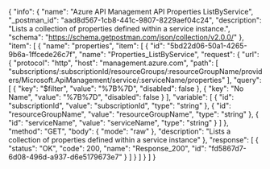 {
  "info": {
    "name": "Azure API Management API Properties ListByService",
    "_postman_id": "aad8d567-1cb8-441c-9807-8229aef04c24",
    "description": "Lists a collection of properties defined within a service instance.",
    "schema": "https://schema.getpostman.com/json/collection/v2.0.0/"
  },
  "item": [
    {
      "name": "properties",
      "item": [
        {
          "id": "5bd22d06-50a1-4265-9b6a-1ffcede26c7f",
          "name": "Properties_ListByService",
          "request": {
            "url": {
              "protocol": "http",
              "host": "management.azure.com",
              "path": [
                "subscriptions/:subscriptionId/resourceGroups/:resourceGroupName/providers/Microsoft.ApiManagement/service/:serviceName/properties"
              ],
              "query": [
                {
                  "key": "$filter",
                  "value": "%7B%7D",
                  "disabled": false
                },
                {
                  "key": "No Name",
                  "value": "%7B%7D",
                  "disabled": false
                }
              ],
              "variable": [
                {
                  "id": "subscriptionId",
                  "value": "subscriptionId",
                  "type": "string"
                },
                {
                  "id": "resourceGroupName",
                  "value": "resourceGroupName",
                  "type": "string"
                },
                {
                  "id": "serviceName",
                  "value": "serviceName",
                  "type": "string"
                }
              ]
            },
            "method": "GET",
            "body": {
              "mode": "raw"
            },
            "description": "Lists a collection of properties defined within a service instance"
          },
          "response": [
            {
              "status": "OK",
              "code": 200,
              "name": "Response_200",
              "id": "fd5867d7-6d08-496d-a937-d6e5179673e7"
            }
          ]
        }
      ]
    }
  ]
}